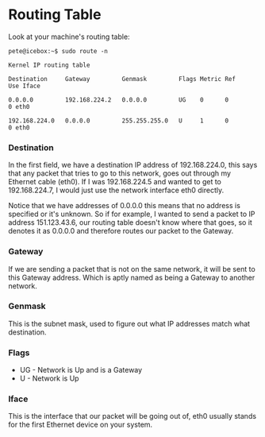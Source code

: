 #   Routing Table


Look at your machine's routing table:

    pete@icebox:~$ sudo route -n

    Kernel IP routing table

    Destination     Gateway         Genmask         Flags Metric Ref    Use Iface

    0.0.0.0         192.168.224.2   0.0.0.0         UG    0      0        0 eth0

    192.168.224.0   0.0.0.0         255.255.255.0   U     1      0        0 eth0



### Destination

In the first field, we have a destination IP address of 192.168.224.0, this says that any packet that tries to go to this network, goes out through my Ethernet cable (eth0). If I was 192.168.224.5 and wanted to get to 192.168.224.7, I would just use the network interface eth0 directly.

Notice that we have addresses of 0.0.0.0 this means that no address is specified or it's unknown. So if for example, I wanted to send a packet to IP address 151.123.43.6, our routing table doesn't know where that goes, so it denotes it as 0.0.0.0 and therefore routes our packet to the Gateway.

### Gateway

If we are sending a packet that is not on the same network, it will be sent to this Gateway address. Which is aptly named as being a Gateway to another network.

### Genmask

This is the subnet mask, used to figure out what IP addresses match what destination.

### Flags

-   UG - Network is Up and is a Gateway
-   U - Network is Up


### Iface

This is the interface that our packet will be going out of, eth0 usually stands for the first Ethernet device on your system.

